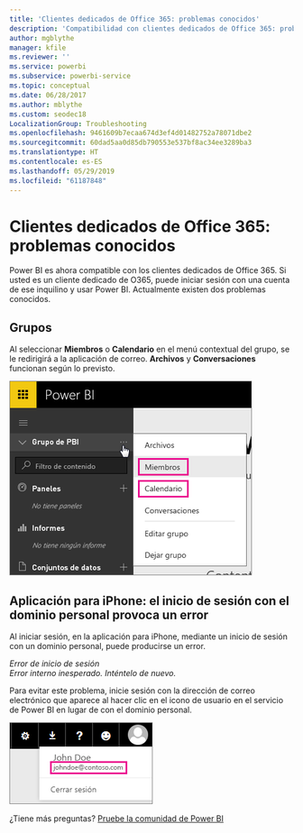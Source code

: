```yaml
---
title: 'Clientes dedicados de Office 365: problemas conocidos'
description: 'Compatibilidad con clientes dedicados de Office 365: problemas conocidos. En este tema se describen los problemas específicos de un cliente dedicado de Office 365. Esto incluye las limitaciones de la función de grupo, así como la aplicación de iPhone con dominios personales.'
author: mgblythe
manager: kfile
ms.reviewer: ''
ms.service: powerbi
ms.subservice: powerbi-service
ms.topic: conceptual
ms.date: 06/28/2017
ms.author: mblythe
ms.custom: seodec18
LocalizationGroup: Troubleshooting
ms.openlocfilehash: 9461609b7ecaa674d3ef4d01482752a78071dbe2
ms.sourcegitcommit: 60dad5aa0d85db790553e537bf8ac34ee3289ba3
ms.translationtype: HT
ms.contentlocale: es-ES
ms.lasthandoff: 05/29/2019
ms.locfileid: "61187848"
---
```

# <a name="office-365-dedicated-customers---known-issues"></a>Clientes dedicados de Office 365: problemas conocidos
Power BI es ahora compatible con los clientes dedicados de Office 365.  Si usted es un cliente dedicado de O365, puede iniciar sesión con una cuenta de ese inquilino y usar Power BI. Actualmente existen dos problemas conocidos.

## <a name="groups"></a>Grupos
Al seleccionar **Miembros** o **Calendario** en el menú contextual del grupo, se le redirigirá a la aplicación de correo.  **Archivos** y **Conversaciones** funcionan según lo previsto.

![Grupo de Power BI](media/service-admin-office-365-dedicated-known-issues/group-menu.png)

## <a name="iphone-app---sign-in-with-vanity-domain-leads-to-error"></a>Aplicación para iPhone: el inicio de sesión con el dominio personal provoca un error
Al iniciar sesión, en la aplicación para iPhone, mediante un inicio de sesión con un dominio personal, puede producirse un error.

*Error de inicio de sesión*  
*Error interno inesperado. Inténtelo de nuevo.*

Para evitar este problema, inicie sesión con la dirección de correo electrónico que aparece al hacer clic en el icono de usuario en el servicio de Power BI en lugar de con el dominio personal.

![Correo electrónico de inicio de sesión](media/service-admin-office-365-dedicated-known-issues/sign-in-address.png)

¿Tiene más preguntas? [Pruebe la comunidad de Power BI](http://community.powerbi.com/)

